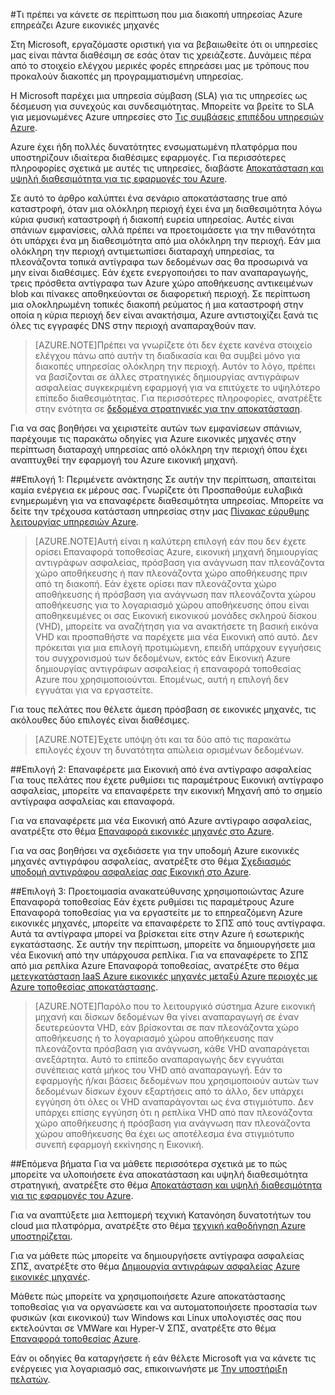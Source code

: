 <properties
    pageTitle="Τι πρέπει να κάνετε σε περίπτωση που μια διακοπή υπηρεσίας Azure επηρεάζει Azure εικονικές μηχανές | Microsoft Azure"
    description="Μάθετε τι μπορείτε να κάνετε σε περίπτωση που μια διακοπή υπηρεσίας Azure επηρεάζει Azure εικονικές μηχανές."
    services="virtual-machines"
    documentationCenter=""
    authors="kmouss"
    manager="timlt"
    editor=""/>

<tags
    ms.service="virtual-machines"
    ms.workload="virtual-machines"
    ms.tgt_pltfrm="na"
    ms.devlang="na"
    ms.topic="article"
    ms.date="05/16/2016"
    ms.author="kmouss;aglick"/>

#<a name="what-to-do-in-the-event-that-an-azure-service-disruption-impacts-azure-virtual-machines"></a>Τι πρέπει να κάνετε σε περίπτωση που μια διακοπή υπηρεσίας Azure επηρεάζει Azure εικονικές μηχανές

Στη Microsoft, εργαζόμαστε οριστική για να βεβαιωθείτε ότι οι υπηρεσίες μας είναι πάντα διαθέσιμη σε εσάς όταν τις χρειάζεστε. Δυνάμεις πέρα από το στοιχείο ελέγχου μερικές φορές επηρεάσει μας με τρόπους που προκαλούν διακοπές μη προγραμματισμένη υπηρεσίας.

Η Microsoft παρέχει μια υπηρεσία σύμβαση (SLA) για τις υπηρεσίες ως δέσμευση για συνεχούς και συνδεσιμότητας. Μπορείτε να βρείτε το SLA για μεμονωμένες Azure υπηρεσίες στο [Τις συμβάσεις επιπέδου υπηρεσιών Azure](https://azure.microsoft.com/support/legal/sla/).

Azure έχει ήδη πολλές δυνατότητες ενσωματωμένη πλατφόρμα που υποστηρίζουν ιδιαίτερα διαθέσιμες εφαρμογές. Για περισσότερες πληροφορίες σχετικά με αυτές τις υπηρεσίες, διαβάστε [Αποκατάσταση και υψηλή διαθεσιμότητα για τις εφαρμογές του Azure](../resiliency/resiliency-disaster-recovery-high-availability-azure-applications.md).

Σε αυτό το άρθρο καλύπτει ένα σενάριο αποκατάστασης true από καταστροφή, όταν μια ολόκληρη περιοχή έχει ένα μη διαθεσιμότητα λόγω κύρια φυσική καταστροφή ή διακοπή ευρεία υπηρεσίας. Αυτές είναι σπάνιων εμφανίσεις, αλλά πρέπει να προετοιμάσετε για την πιθανότητα ότι υπάρχει ένα μη διαθεσιμότητα από μια ολόκληρη την περιοχή. Εάν μια ολόκληρη την περιοχή αντιμετωπίσει διαταραχή υπηρεσίας, τα πλεονάζοντα τοπικά αντίγραφα των δεδομένων σας θα προσωρινά να μην είναι διαθέσιμες. Εάν έχετε ενεργοποιήσει το παν αναπαραγωγής, τρεις πρόσθετα αντίγραφα των Azure χώρο αποθήκευσης αντικειμένων blob και πίνακες αποθηκεύονται σε διαφορετική περιοχή. Σε περίπτωση μια ολοκληρωμένη τοπικές διακοπή ρεύματος ή μια καταστροφή στην οποία η κύρια περιοχή δεν είναι ανακτήσιμα, Azure αντιστοιχίζει ξανά τις όλες τις εγγραφές DNS στην περιοχή αναπαραχθούν παν.

>[AZURE.NOTE]Πρέπει να γνωρίζετε ότι δεν έχετε κανένα στοιχείο ελέγχου πάνω από αυτήν τη διαδικασία και θα συμβεί μόνο για διακοπές υπηρεσίας ολόκληρη την περιοχή. Αυτόν το λόγο, πρέπει να βασίζονται σε άλλες στρατηγικές δημιουργίας αντιγράφων ασφαλείας συγκεκριμένη εφαρμογή για να επιτύχετε το υψηλότερο επίπεδο διαθεσιμότητας. Για περισσότερες πληροφορίες, ανατρέξτε στην ενότητα σε [δεδομένα στρατηγικές για την αποκατάσταση](../resiliency/resiliency-disaster-recovery-azure-applications.md#data-strategies-for-disaster-recovery).

Για να σας βοηθήσει να χειριστείτε αυτών των εμφανίσεων σπάνιων, παρέχουμε τις παρακάτω οδηγίες για Azure εικονικές μηχανές στην περίπτωση διαταραχή υπηρεσίας από ολόκληρη την περιοχή όπου έχει αναπτυχθεί την εφαρμογή του Azure εικονική μηχανή.

##<a name="option-1-wait-for-recovery"></a>Επιλογή 1: Περιμένετε ανάκτησης
Σε αυτήν την περίπτωση, απαιτείται καμία ενέργεια εκ μέρους σας. Γνωρίζετε ότι Προσπαθούμε ευλαβικά ενημερωμένη για να επαναφέρετε διαθεσιμότητα υπηρεσίας. Μπορείτε να δείτε την τρέχουσα κατάσταση υπηρεσίας στην μας [Πίνακας εύρυθμης λειτουργίας υπηρεσιών Azure](https://azure.microsoft.com/status/).

>[AZURE.NOTE]Αυτή είναι η καλύτερη επιλογή εάν που δεν έχετε ορίσει Επαναφορά τοποθεσίας Azure, εικονική μηχανή δημιουργίας αντιγράφων ασφαλείας, πρόσβαση για ανάγνωση παν πλεονάζοντα χώρο αποθήκευσης ή παν πλεονάζοντα χώρο αποθήκευσης πριν από τη διακοπή. Εάν έχετε ορίσει παν πλεονάζοντα χώρο αποθήκευσης ή πρόσβαση για ανάγνωση παν πλεονάζοντα χώρου αποθήκευσης για το λογαριασμό χώρου αποθήκευσης όπου είναι αποθηκευμένες οι σας Εικονική εικονικού μονάδες σκληρού δίσκου (VHD), μπορείτε να αναζήτηση για να ανακτήσετε τη βασική εικόνα VHD και προσπαθήστε να παρέχετε μια νέα Εικονική από αυτό. Δεν πρόκειται για μια επιλογή προτιμώμενη, επειδή υπάρχουν εγγυήσεις του συγχρονισμού των δεδομένων, εκτός εάν Εικονική Azure δημιουργίας αντιγράφων ασφαλείας ή επαναφορά τοποθεσίας Azure που χρησιμοποιούνται. Επομένως, αυτή η επιλογή δεν εγγυάται για να εργαστείτε.

Για τους πελάτες που θέλετε άμεση πρόσβαση σε εικονικές μηχανές, τις ακόλουθες δύο επιλογές είναι διαθέσιμες.  

>[AZURE.NOTE]Έχετε υπόψη ότι και τα δύο από τις παρακάτω επιλογές έχουν τη δυνατότητα απώλεια ορισμένων δεδομένων.     

##<a name="option-2-restore-a-vm-from-a-backup"></a>Επιλογή 2: Επαναφέρετε μια Εικονική από ένα αντίγραφο ασφαλείας
Για τους πελάτες που έχετε ρυθμίσει τις παραμέτρους Εικονική αντίγραφο ασφαλείας, μπορείτε να επαναφέρετε την εικονική Μηχανή από το σημείο αντίγραφα ασφαλείας και επαναφορά.

Για να επαναφέρετε μια νέα Εικονική από Azure αντίγραφο ασφαλείας, ανατρέξτε στο θέμα [Επαναφορά εικονικές μηχανές στο Azure](../backup/backup-azure-restore-vms.md).

Για να σας βοηθήσει να σχεδιάσετε για την υποδομή Azure εικονικές μηχανές αντιγράφου ασφαλείας, ανατρέξτε στο θέμα [Σχεδιασμός υποδομή αντιγράφου ασφαλείας σας Εικονική στο Azure](../backup/backup-azure-vms-introduction.md).

##<a name="option-3-initiate-a-failover-by-using-azure-site-recovery"></a>Επιλογή 3: Προετοιμασία ανακατεύθυνσης χρησιμοποιώντας Azure Επαναφορά τοποθεσίας
Εάν έχετε ρυθμίσει τις παραμέτρους Azure Επαναφορά τοποθεσίας για να εργαστείτε με το επηρεαζόμενη Azure εικονικές μηχανές, μπορείτε να επαναφέρετε το ΣΠΣ από τους αντίγραφα. Αυτά τα αντίγραφα μπορεί να βρίσκεται είτε στην Azure ή εσωτερικής εγκατάστασης. Σε αυτήν την περίπτωση, μπορείτε να δημιουργήσετε μια νέα Εικονική από την υπάρχουσα ρεπλίκα. Για να επαναφέρετε το ΣΠΣ από μια ρεπλίκα Azure Επαναφορά τοποθεσίας, ανατρέξτε στο θέμα [μετεγκατάσταση IaaS Azure εικονικές μηχανές μεταξύ Azure περιοχές με Azure τοποθεσίας αποκατάστασης](../site-recovery/site-recovery-migrate-azure-to-azure.md).

>[AZURE.NOTE]Παρόλο που το λειτουργικό σύστημα Azure εικονική μηχανή και δίσκων δεδομένων θα γίνει αναπαραγωγή σε έναν δευτερεύοντα VHD, εάν βρίσκονται σε παν πλεονάζοντα χώρο αποθήκευσης ή το λογαριασμό χώρου αποθήκευσης παν πλεονάζοντα πρόσβαση για ανάγνωση, κάθε VHD αναπαράγεται ανεξάρτητα. Αυτό το επίπεδο αναπαραγωγής δεν εγγυάται συνέπειας κατά μήκος του VHD από αναπαραγωγή. Εάν το εφαρμογής ή/και βάσεις δεδομένων που χρησιμοποιούν αυτών των δεδομένων δίσκων έχουν εξαρτήσεις από το άλλο, δεν υπάρχει εγγύηση ότι όλες οι VHD αναπαράγονται ως ένα στιγμιότυπο. Δεν υπάρχει επίσης εγγύηση ότι η ρεπλίκα VHD από παν πλεονάζοντα χώρο αποθήκευσης ή πρόσβαση για ανάγνωση παν πλεονάζοντα χώρου αποθήκευσης θα έχει ως αποτέλεσμα ένα στιγμιότυπο συνεπή εφαρμογή εκκίνησης η Εικονική.

##<a name="next-steps"></a>Επόμενα βήματα
Για να μάθετε περισσότερα σχετικά με το πώς μπορείτε να υλοποιήσετε ένα αποκατάσταση και υψηλή διαθεσιμότητα στρατηγική, ανατρέξτε στο θέμα [Αποκατάσταση και υψηλή διαθεσιμότητα για τις εφαρμογές του Azure](../resiliency/resiliency-disaster-recovery-high-availability-azure-applications.md).

Για να αναπτύξετε μια λεπτομερή τεχνική Κατανόηση δυνατοτήτων του cloud μια πλατφόρμα, ανατρέξτε στο θέμα [τεχνική καθοδήγηση Azure υποστηρίζεται](../resiliency/resiliency-technical-guidance.md).

Για να μάθετε πώς μπορείτε να δημιουργήσετε αντίγραφα ασφαλείας ΣΠΣ, ανατρέξτε στο θέμα [Δημιουργία αντιγράφων ασφαλείας Azure εικονικές μηχανές](../backup/backup-azure-vms.md).

Μάθετε πώς μπορείτε να χρησιμοποιήσετε Azure αποκατάστασης τοποθεσίας για να οργανώσετε και να αυτοματοποιήσετε προστασία των φυσικών (και εικονικού) των Windows και Linux υπολογιστές σας που εκτελούνται σε VMWare και Hyper-V ΣΠΣ, ανατρέξτε στο θέμα [Επαναφορά τοποθεσίας Azure](https://azure.microsoft.com/documentation/learning-paths/site-recovery/).

Εάν οι οδηγίες θα καταργήσετε ή εάν θέλετε Microsoft για να κάνετε τις ενέργειες για λογαριασμό σας, επικοινωνήστε με [Την υποστήριξη πελατών](https://portal.azure.com/#blade/Microsoft_Azure_Support/HelpAndSupportBlade).
